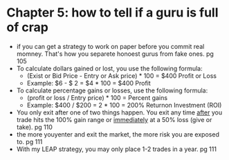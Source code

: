 # Chapter 5: how to tell if a guru is full of crap

- if you can get a strategy to work on paper before you commit real momney. That's how you separete honoest gurus from fake ones. pg 105
- To calculate dollars gained or lost, you use the following formula:
    - (Exist or Bid Price - Entry or Ask price) * 100 = $400 Profit or Loss
    - Example: $6 - $ 2 = $4 * 100 = $400 Profit
- To calculate percentage gains or losses, use the following formula:
    - (profit or loss / Entry price) * 100 = Percent gains
    - Example: $400 / $200 = 2 * 100 = 200% Returnon Investment (ROI)
- You only exit after one of two things happen. You exit any time <ins>after</ins> you trade hits the 100% gain range or <ins>immediately</ins> at a 50% loss (give or take). pg 110
- the more youyenter and exit the market, the more risk you are exposed to. pg 111
- With my LEAP strategy, you may only place 1-2 trades in a year. pg 111
